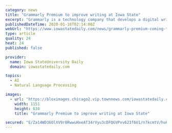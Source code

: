 ```yaml
---
category: news
title: "Grammarly Premium to improve writing at Iowa State"
excerpt: "Grammarly is a technology company that develops a digital writing tool using artificial intelligence and natural language processing to strengthen writing, according to the Grammarly app. In the past, students and faculty on campus have only had access to the free version of Grammarly until a recent pilot project, started in 2018, offered the ..."
publishedDateTime: 2020-01-16T02:14:00Z
webUrl: "https://www.iowastatedaily.com/news/grammarly-premium-coming-to-iowa-state-university-jim-ranalli-pilot-project-grammar-spelling-puncuation-castle-tools-writing-technology-english/article_b62b38e6-37b8-11ea-88bf-2bbc48fa1d54.html"
type: article
quality: 24
heat: 24
published: false

provider:
  name: Iowa StateUniversity Daily
  domain: iowastatedaily.com

topics:
  - AI
  - Natural Language Processing

images:
  - url: "https://bloximages.chicago2.vip.townnews.com/iowastatedaily.com/content/tncms/assets/v3/editorial/b/62/b62b38e6-37b8-11ea-88bf-2bbc48fa1d54/5e1f9a05dc2b4.preview.jpg?crop=1469%2C804%2C11%2C2&resize=1151%2C630&order=crop%2Cresize"
    width: 1151
    height: 630
    title: "Grammarly Premium to improve writing at Iowa State"

secured: "E/Za14WD36OlXV9r8RwwuHxeAT34rVyu3cDFQGVPvv623f6U1/n7kcmtV/hu6wACFPIsh4aceCmSfFMuseMtNTqaszh5vdJ9o+OaRhJxld5sAIOGJhV826jMtoBohsaMJw/WMFD8ct+eabtolPmCNhgFJWdtpBVSkvilVTQjZpGc1TpS1+zugIdY7VZCgbtiJjXL/9fVcAqjk4c6ssFNT+Fz1F0PJ3fAX+UchfoWDPGLF7BwxZCg0nycCiVes2wLbFXDbzQ9OT7SPM4qobbKk5X8aimPBBzKJ66qwyuGmhW2FeJMzu7zwZfeKugHKVkbL5rqTR6LR500wM6ixALZYqXuTBSvf5WeCr0tFJPcVMPANGSzfcAD+GRgqaPT5EjvaVnLEpaW0nGbQiGn2upte6/iTZ97EPplBi5MIre3fEupEBoSQxox6dM/1TFzsF8S/EKJrnVPsIDvPdi6d8fVJA==;TAINn//ZARvMKFiywvltUQ=="
---
```


